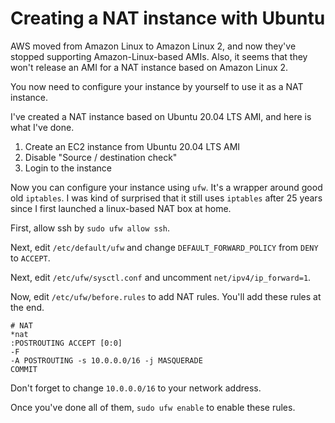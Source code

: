 # Creating a NAT instance with Ubuntu

AWS moved from Amazon Linux to Amazon Linux 2, and now they've stopped supporting Amazon-Linux-based AMIs. Also, it seems that they won't release an AMI for a NAT instance based on Amazon Linux 2.

You now need to configure your instance by yourself to use it as a NAT instance.

I've created a NAT instance based on Ubuntu 20.04 LTS AMI, and here is what I've done.

1. Create an EC2 instance from Ubuntu 20.04 LTS AMI
2. Disable "Source / destination check"
3. Login to the instance

Now you can configure your instance using `ufw`. It's a wrapper around good old `iptables`. I was kind of surprised that it still uses `iptables` after 25 years since I first launched a linux-based NAT box at home.

First, allow ssh by `sudo ufw allow ssh`.

Next, edit `/etc/default/ufw` and change `DEFAULT_FORWARD_POLICY` from `DENY` to `ACCEPT`.

Next, edit `/etc/ufw/sysctl.conf` and uncomment `net/ipv4/ip_forward=1`.

Now, edit `/etc/ufw/before.rules` to add NAT rules. You'll add these rules at the end.

```
# NAT
*nat
:POSTROUTING ACCEPT [0:0]
-F
-A POSTROUTING -s 10.0.0.0/16 -j MASQUERADE
COMMIT
```

Don't forget to change `10.0.0.0/16` to your network address.

Once you've done all of them, `sudo ufw enable` to enable these rules.

